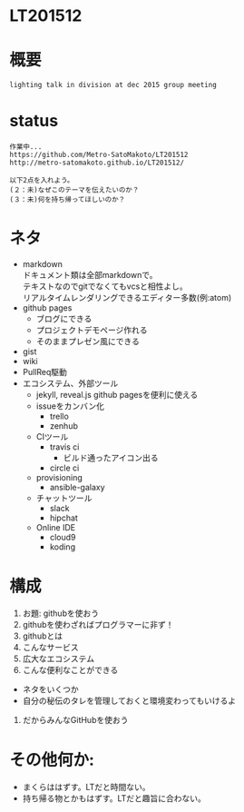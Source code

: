 # LT201512  

  # 概要  

    lighting talk in division at dec 2015 group meeting  

  # status  

    作業中...  
    https://github.com/Metro-SatoMakoto/LT201512  
    http://metro-satomakoto.github.io/LT201512/  

    以下2点を入れよう。
    (２：未)なぜこのテーマを伝えたいのか？
    (３：未)何を持ち帰ってほしいのか？


# ネタ  

* markdown  
  ドキュメント類は全部markdownで。  
  テキストなのでgitでなくてもvcsと相性よし。  
  リアルタイムレンダリングできるエディター多数(例:atom)  
* github pages
  * ブログにできる
  * プロジェクトデモページ作れる
  * そのままプレゼン風にできる
* gist
* wiki
* PullReq駆動
* エコシステム、外部ツール
  * jekyll, reveal.js github pagesを便利に使える
  * issueをカンバン化
    * trello
    * zenhub
  * CIツール
    * travis ci
      * ビルド通ったアイコン出る
    * circle ci
  * provisioning
    * ansible-galaxy
  * チャットツール
    * slack
    * hipchat
  * Online IDE
    * cloud9
    * koding


# 構成  

1. お題: githubを使おう  
1. githubを使わざればプログラマーに非ず！  
1. githubとは
  1. こんなサービス
  1. 広大なエコシステム
1. こんな便利なことができる
  - ネタをいくつか
  - 自分の秘伝のタレを管理しておくと環境変わってもいけるよ
1. だからみんなGitHubを使おう



# その他何か:  

  * まくらははずす。LTだと時間ない。
  * 持ち帰る物とかもはずす。LTだと趣旨に合わない。
